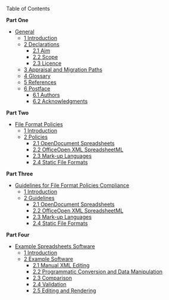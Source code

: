 Table of Contents

**Part One**

* [General](/v1.0/General.md)
    * [1 Introduction](/v1.0/Obsolete/General.md#1-introduction)
    * [2 Declarations](/v1.0/Obsolete/General.md#2-declarations)
        * [2.1 Aim](/v1.0/Obsolete/General.md#21-aim)
        * [2.2 Scope](/v1.0/Obsolete/General.md#22-scope)
        * [2.3 Licence](/v1.0/Obsolete/General.md#23-licence)
    * [3 Appraisal and Migration Paths](/v1.0/Obsolete/General.md#3-appraisal-and-migration-paths)
    * [4 Glossary](/v1.0/Obsolete/General.md#4-glossary)
    * [5 References](/v1.0/Obsolete/General.md#5-references)
    * [6 Postface](/v1.0/Obsolete/General.md#6-postface)
        * [6.1 Authors](/v1.0/Obsolete/General.md#61-authors)
        * [6.2 Acknowledgments](/v1.0/Obsolete/General.md#62-acknowledgments)

**Part Two**

* [File Format Policies](/v1.0/Obsolete/File%20Format%20Policies.md)
    * [1 Introduction](/v1.0/Obsolete/File%20Format%20Policies.md#1-introduction)
    * [2 Policies](/v1.0/Obsolete/File%20Format%20Policies.md#2-policies)
        * [2.1 OpenDocument Spreadsheets](/v1.0/Obsolete/File%20Format%20Policies.md#21-opendocument-spreadsheets)
        * [2.2 OfficeOpen XML SpreadsheetML](/v1.0/Obsolete/File%20Format%20Policies.md#22-officeopen-xml-spreadsheetml)
        * [2.3 Mark-up Languages](/v1.0/Obsolete/File%20Format%20Policies.md#23-mark-up-languages)
        * [2.4 Static File Formats](/v1.0/Obsolete/File%20Format%20Policies.md#24-static-file-formats)

**Part Three**

* [Guidelines for File Format Policies Compliance](/v1.0/Obsolete/Guidelines.md)
    * [1 Introduction](/v1.0/Obsolete/Guidelines.md#1-introduction)
    * [2 Guidelines](/v1.0/Obsolete/Guidelines.md#2-guidelines)
        * [2.1 OpenDocument Spreadsheets](/v1.0/Obsolete/Guidelines.md#21-opendocument-spreadsheets)
        * [2.2 OfficeOpen XML SpreadsheetML](/v1.0/Obsolete/Guidelines.md#22-office-open-xml-spreadsheetml)
        * [2.3 Mark-up Languages](/v1.0/Obsolete/Guidelines.md#23-mark-up-languages)
        * [2.4 Static File Formats](/v1.0/Obsolete/Guidelines.md#24-static-file-formats)

**Part Four**

* [Example Spreadsheets Software](/v1.0/Obsolete/Example%20Software.md)
    * [1 Introduction](/v1.0/Obsolete/Example%20Software.md#1-introduction)
    * [2 Example Software](/v1.0/Obsolete/Example%20Software.md#2-example-software)
        * [2.1 Manual XML Editing](/v1.0/Obsolete/Example%20Software.md#21-manual-xml-editing)
        * [2.2 Programmatic Conversion and Data Manipulation](/v1.0/Obsolete/Example%20Software.md#22-programmtic-conversion-and-data-manipulation)
        * [2.3 Comparison](/v1.0/Obsolete/Example%20Software.md#23-comparison)
        * [2.4 Validation](/v1.0/Obsolete/Example%20Software.md#24-validation)
        * [2.5 Editing and Rendering](/v1.0/Obsolete/Example%20Software.md#25-editing-and-rendering)
